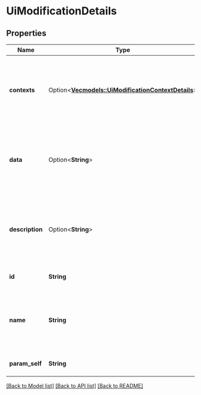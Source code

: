 # UiModificationDetails

## Properties

Name | Type | Description | Notes
------------ | ------------- | ------------- | -------------
**contexts** | Option<[**Vec<models::UiModificationContextDetails>**](UiModificationContextDetails.md)> | List of contexts of the UI modification. The maximum number of contexts is 1000. | [optional][readonly]
**data** | Option<**String**> | The data of the UI modification. The maximum size of the data is 50000 characters. | [optional][readonly]
**description** | Option<**String**> | The description of the UI modification. The maximum length is 255 characters. | [optional][readonly]
**id** | **String** | The ID of the UI modification. | [readonly]
**name** | **String** | The name of the UI modification. The maximum length is 255 characters. | [readonly]
**param_self** | **String** | The URL of the UI modification. | [readonly]

[[Back to Model list]](../README.md#documentation-for-models) [[Back to API list]](../README.md#documentation-for-api-endpoints) [[Back to README]](../README.md)



